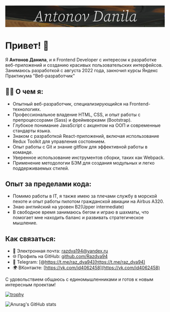 ![Header](https://github.com/Razdva94/Razdva94/blob/main/assets/Danila%20logo.png)


# Привет! 👋

Я **Антонов Данила**, и я Frontend Developer с интересом к разработке веб-приложений и созданию красивых пользовательских интерфейсов. Занимаюсь разработкой с августа 2022 года, закночил курсы Яндекс Практикума "Веб-разработчик"

## 👨‍💻 О чем я:

- Опытный веб-разработчик, специализирующийся на Frontend-технологиях.
- Профессиональное владение HTML, CSS, и опыт работы с препроцессорами (Sass) и фреймворками (Bootstrap).
- Глубокое понимание JavaScript с акцентом на ООП и современные стандарты языка.
- Знаком с разработкой React-приложений, включая использование Redux Toolkit для управления состоянием.
- Опыт работы с Git и знание gitflow для эффективной работы в команде.
- Уверенное использование инструментов сборки, таких как Webpack.
- Применение методологии БЭМ для создания модульных и легко поддерживаемых стилей.

## Опыт за пределами кода:

- Помимо работы в IT, я также имею за плечами службу в морской пехоте и опыт работы пилотом гражданской авиации на Airbus A320.
- Знаю английский на уровен B2(Upper intermediate)
- В свободное время занимаюсь бегом и играю в шахматы, что помогает мне находить баланс и развивать стратегическое мышление.

## Как связаться:

- 📧 Электронная почта: razdva194@yandex.ru
- 🌐 Профиль на GitHub: [github.com/Razdva94](https://github.com/Razdva94)
- 📱 Telegram: [@https://t.me/raz_dva94](https://t.me/raz_dva94)
- 🌍 ВКонтакте: [https://vk.com/id4062458](https://vk.com/id4062458)

С удовольствием общаюсь с единомышленниками и готов к новым интересным проектам!

[![trophy](https://github-profile-trophy.vercel.app/?username=Razdva94&theme=onedark)](https://github.com/ryo-ma/github-profile-trophy)


![Anurag's GitHub stats](https://github-readme-stats.vercel.app/api?username=Razdva94&show_icons=true&theme=radical)